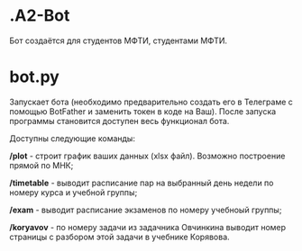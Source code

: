 # .A2-Bot

Бот создаётся для студентов МФТИ, студентами МФТИ.

# bot.py 
Запускает бота (необходимо предварительно создать его в Телеграме с помощью BotFather и заменить токен в коде на Ваш).
После запуска программы становится доступен весь функционал бота. 

Доступны следующие команды:

**/plot** - строит график ваших данных (xlsx файл). Возможно построение прямой по МНК;

**/timetable** - выводит расписание пар на выбранный день недели по номеру курса и учебной группы;

**/exam** - выводит расписание экзаменов по номеру учебноый группы;

**/koryavov** - по номеру задачи из задачника Овчинкина выводит номер страницы с разбором этой задачи в учебнике Корявова.
